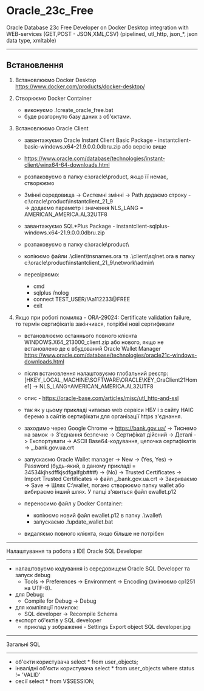 # Oracle_23c_Free
Oracle Database 23c Free Developer on Docker Desktop integration with WEB-services (GET,POST - JSON,XML,CSV)
(pipelined, utl_http, json_*, json data type, xmltable)

---------------------------------------------------------------------------------
Встановлення
---------------------------------------------------------------------------------
1) Встановлюємо Docker Desktop
   https://www.docker.com/products/docker-desktop/

2) Створюємо Docker Container
   - виконуємо .\!create_oracle_free.bat
   - буде розгорнуто базу даних з об'єктами.

3) Встановлюємо Oracle Client
   - завантажуємо Oracle Instant Client Basic Package - instantclient-basic-windows.x64-21.9.0.0.0dbru.zip або версію вище
    - https://www.oracle.com/database/technologies/instant-client/winx64-64-downloads.html
   - розпаковуємо в папку c:\oracle\product, якщо її немає, створюємо

   - Змінні середовища -> Системні змінні
     -> Path додаємо строку - c:\oracle\product\instantclient_21_9\
     -> додаємо параметр і значення NLS_LANG = AMERICAN_AMERICA.AL32UTF8

   - завантажуємо SQL*Plus Package - instantclient-sqlplus-windows.x64-21.9.0.0.0dbru.zip
   - розпаковуємо в папку c:\oracle\product\
   - копіюємо файли .\client\tnsnames.ora та .\client\sqlnet.ora в папку c:\oracle\product\instantclient_21_9\network\admin\
   - перевіряємо:
     - cmd
     - sqlplus /nolog
     - connect TEST_USER/!Aa112233@FREE
     - exit

4) Якщо при роботі помилка - ORA-29024: Certificate validation failure, то термін сертифікатів закінчився, потрібні нові сертификати

   - встановлюємо останнього повного клієнта WINDOWS.X64_213000_client.zip або нового, якщо не встановлено
     де є вбудований Oracle Wallet Manager
     https://www.oracle.com/database/technologies/oracle21c-windows-downloads.html
   - після встановлення налаштовуємо глобальний реєстр:
     [HKEY_LOCAL_MACHINE\SOFTWARE\ORACLE\KEY_OraClient21Home1] -> NLS_LANG=AMERICAN_AMERICA.AL32UTF8

   - опис - https://oracle-base.com/articles/misc/utl_http-and-ssl

   - так як у цьому прикладі читаємо web сервіси НБУ і з сайту НАІС беремо з сайтів сертифікати для організації https з'єднання.
   - заходимо через Google Chrome -> https://bank.gov.ua/ -> Тиснемо на замок -> З'єднання безпечне -> Сертифікат дійсний -> Деталі
     -> Експортувати -> ASCII Base64-кодування, цепочка сертифікатів -> _.bank.gov.ua.crt

   - запускаємо Oracle Wallet manager -> New -> (Yes, Yes) -> Password (будь-який, в даному прикладі = 34534kjhsdffkjsdfgalfgb###) -> (No)
     -> Trusted Certificates -> Import Trusted Certificates -> файл _.bank.gov.ua.crt
     -> Закриваємо -> Save -> Шлях C:\wallet, погано створюємо папку wallet або вибираємо інший шлях.
     У папці з'явиться файл ewallet.p12

   - переносимо файл у Docker Container:
     - копіюємо новий файл ewallet.p12 в папку .\wallet\
     - запускаємо .\!update_wallet.bat

   - видаляємо повного клієнта, якщо більше не потрібен

-------------------------------------------------- -------------------------------
Налаштування та робота з IDE Oracle SQL Developer
-------------------------------------------------- -------------------------------
   - налаштовуємо кодування із середовищем Oracle SQL Developer та запуск debug
     - Tools -> Preferences -> Environment -> Encoding (змінюємо cp1251 на UTF-8).
   - для Debug:
     - Compile for Debug -> Debug
   - для компіляції помилок:
     - SQL developer -> Recompile Sсhema
   - експорт об'єктів у SQL developer
     - приклад у зображенні - Settings Export object SQL developer.jpg

-------------------------------------------------- -------------------------------
Загальні SQL
-------------------------------------------------- -------------------------------
   - об'єкти користувача
   select * from user_objects;
   - інвалідні об'єкти користувача
   select * from user_objects where status != 'VALID'
   - сесії
   select * from V$SESSION;